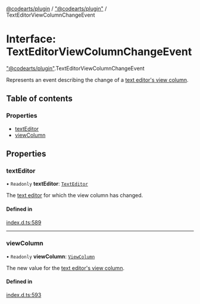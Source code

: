 [@codearts/plugin](../README.md) / ["@codearts/plugin"](../modules/_codearts_plugin_.md) / TextEditorViewColumnChangeEvent

# Interface: TextEditorViewColumnChangeEvent

["@codearts/plugin"](../modules/_codearts_plugin_.md).TextEditorViewColumnChangeEvent

Represents an event describing the change of a [text editor's view column](codearts_plugin_.TextEditor.md#viewcolumn).

## Table of contents

### Properties

- [textEditor](codearts_plugin_.TextEditorViewColumnChangeEvent.md#texteditor)
- [viewColumn](codearts_plugin_.TextEditorViewColumnChangeEvent.md#viewcolumn)

## Properties

### textEditor

• `Readonly` **textEditor**: [`TextEditor`](codearts_plugin_.TextEditor.md)

The [text editor](codearts_plugin_.TextEditor.md) for which the view column has changed.

#### Defined in

[index.d.ts:589](https://github.com/xyz-fish/cloudide-plugin-api/blob/9927cd6/index.d.ts#L589)

___

### viewColumn

• `Readonly` **viewColumn**: [`ViewColumn`](../enums/codearts_plugin_.ViewColumn.md)

The new value for the [text editor's view column](codearts_plugin_.TextEditor.md#viewcolumn).

#### Defined in

[index.d.ts:593](https://github.com/xyz-fish/cloudide-plugin-api/blob/9927cd6/index.d.ts#L593)
